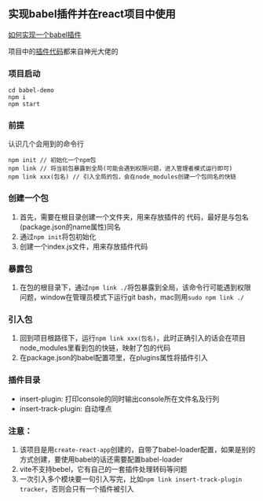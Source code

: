 ## 实现babel插件并在react项目中使用

[如何实现一个babel插件](https://github.com/Bill70058/babel-note)

项目中的[插件代码](https://github.com/QuarkGluonPlasma/babel-plugin-exercize)都来自神光大佬的
### 项目启动
```
cd babel-demo
npm i
npm start
```

### 前提
认识几个会用到的命令行
```
npm init // 初始化一个npm包
npm link // 将当前包暴露到全局(可能会遇到权限问题，进入管理者模式运行即可)
npm link xxx(包名) // 引入全局的包，会在node_modules创建一个包同名的快链
```

### 创建一个包
1. 首先，需要在根目录创建一个文件夹，用来存放插件的
代码，最好是与包名(package.json的name属性)同名
2. 通过``npm init``将包初始化
3. 创建一个index.js文件，用来存放插件代码

### 暴露包
1. 在包的根目录下，通过``npm link ./``将包暴露到全局，该命令行可能遇到权限问题，window在管理员模式下运行git bash，mac则用``sudo npm link ./``

### 引入包
1. 回到项目根路径下，运行``npm link xxx(包名)``，此时正确引入的话会在项目node_modules里看到包的快链，映射了包的代码
2. 在package.json的babel配置项里，在plugins属性将插件引入

### 插件目录
- insert-plugin: 打印console的同时输出console所在文件名及行列
- insert-track-plugin: 自动埋点

### 注意：
1. 该项目是用``create-react-app``创建的，自带了babel-loader配置，如果是别的方式创建，要使用babel的话还需要配置babel-loader
2. vite不支持bebel，它有自己的一套插件处理转码等问题
3. 一次引入多个模块要一句引入写完，比如``npm link insert-track-plugin tracker``，否则会只有一个插件被引入
